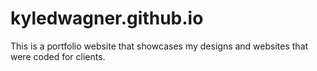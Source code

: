 # kyledwagner.github.io
This is a portfolio website that showcases my designs and websites that were coded for clients.
